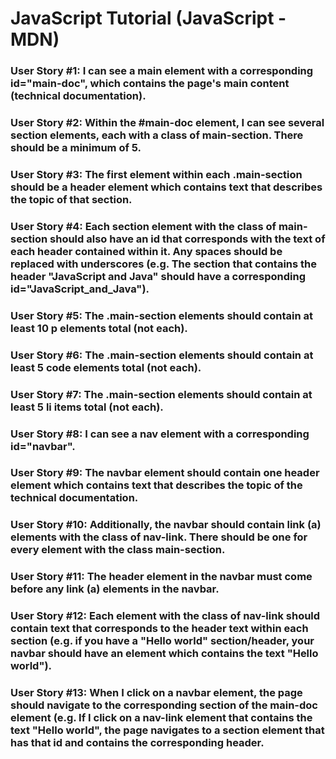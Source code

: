 # JavaScript Tutorial (JavaScript - MDN)

### User Story #1: I can see a main element with a corresponding id="main-doc", which contains the page's main content (technical documentation).
### User Story #2: Within the #main-doc element, I can see several section elements, each with a class of main-section. There should be a minimum of 5.
### User Story #3: The first element within each .main-section should be a header element which contains text that describes the topic of that section.
### User Story #4: Each section element with the class of main-section should also have an id that corresponds with the text of each header contained within it. Any spaces should be replaced with underscores (e.g. The section that contains the header "JavaScript and Java" should have a corresponding id="JavaScript_and_Java").
### User Story #5: The .main-section elements should contain at least 10 p elements total (not each).
### User Story #6: The .main-section elements should contain at least 5 code elements total (not each).
### User Story #7: The .main-section elements should contain at least 5 li items total (not each).
### User Story #8: I can see a nav element with a corresponding id="navbar".
### User Story #9: The navbar element should contain one header element which contains text that describes the topic of the technical documentation.
### User Story #10: Additionally, the navbar should contain link (a) elements with the class of nav-link. There should be one for every element with the class main-section.
### User Story #11: The header element in the navbar must come before any link (a) elements in the navbar.
### User Story #12: Each element with the class of nav-link should contain text that corresponds to the header text within each section (e.g. if you have a "Hello world" section/header, your navbar should have an element which contains the text "Hello world").
### User Story #13: When I click on a navbar element, the page should navigate to the corresponding section of the main-doc element (e.g. If I click on a nav-link element that contains the text "Hello world", the page navigates to a section element that has that id and contains the corresponding header.
